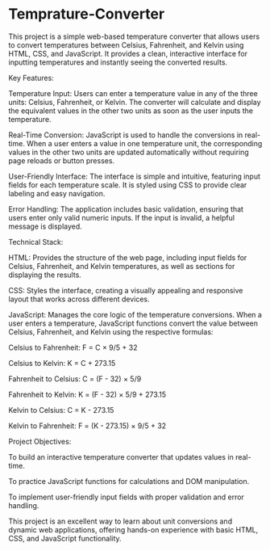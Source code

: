 # Temprature-Converter
This project is a simple web-based temperature converter that allows users to convert temperatures between Celsius, Fahrenheit, and Kelvin using HTML, CSS, and JavaScript. It provides a clean, interactive interface for inputting temperatures and instantly seeing the converted results.

Key Features:

Temperature Input: Users can enter a temperature value in any of the three units: Celsius, Fahrenheit, or Kelvin. The converter will calculate and display the equivalent values in the other two units as soon as the user inputs the temperature.

Real-Time Conversion: JavaScript is used to handle the conversions in real-time. When a user enters a value in one temperature unit, the corresponding values in the other two units are updated automatically without requiring page reloads or button presses.

User-Friendly Interface: The interface is simple and intuitive, featuring input fields for each temperature scale. It is styled using CSS to provide clear labeling and easy navigation.

Error Handling: The application includes basic validation, ensuring that users enter only valid numeric inputs. If the input is invalid, a helpful message is displayed.

Technical Stack:

HTML: Provides the structure of the web page, including input fields for Celsius, Fahrenheit, and Kelvin temperatures, as well as sections for displaying the results.

CSS: Styles the interface, creating a visually appealing and responsive layout that works across different devices.

JavaScript: Manages the core logic of the temperature conversions. When a user enters a temperature, JavaScript functions convert the value between Celsius, Fahrenheit, and Kelvin using the respective formulas:

Celsius to Fahrenheit: F = C × 9/5 + 32

Celsius to Kelvin: K = C + 273.15

Fahrenheit to Celsius: C = (F - 32) × 5/9

Fahrenheit to Kelvin: K = (F - 32) × 5/9 + 273.15

Kelvin to Celsius: C = K - 273.15

Kelvin to Fahrenheit: F = (K - 273.15) × 9/5 + 32


Project Objectives:

To build an interactive temperature converter that updates values in real-time.

To practice JavaScript functions for calculations and DOM manipulation.

To implement user-friendly input fields with proper validation and error handling.

This project is an excellent way to learn about unit conversions and dynamic web applications, offering hands-on experience with basic HTML, CSS, and JavaScript functionality.
